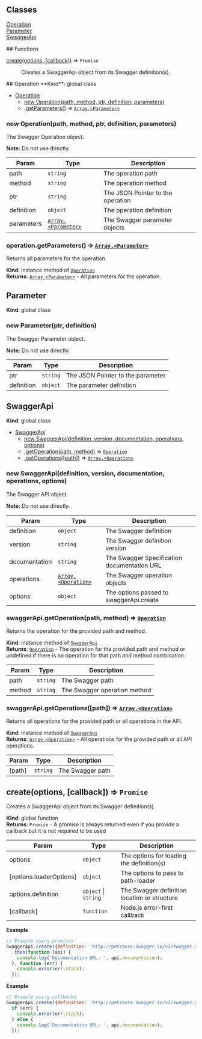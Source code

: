 ## Classes
<dl>
<dt><a href="#Operation">Operation</a></dt>
<dd></dd>
<dt><a href="#Parameter">Parameter</a></dt>
<dd></dd>
<dt><a href="#SwaggerApi">SwaggerApi</a></dt>
<dd></dd>
</dl>
## Functions
<dl>
<dt><a href="#create">create(options, [callback])</a> ⇒ <code>Promise</code></dt>
<dd><p>Creates a SwaggerApi object from its Swagger definition(s).</p>
</dd>
</dl>
<a name="Operation"></a>
## Operation
**Kind**: global class  

* [Operation](#Operation)
  * [new Operation(path, method, ptr, definition, parameters)](#new_Operation_new)
  * [.getParameters()](#Operation+getParameters) ⇒ <code>[Array.&lt;Parameter&gt;](#Parameter)</code>

<a name="new_Operation_new"></a>
### new Operation(path, method, ptr, definition, parameters)
The Swagger Operation object.

<strong>Note:</strong> Do not use directly.


| Param | Type | Description |
| --- | --- | --- |
| path | <code>string</code> | The operation path |
| method | <code>string</code> | The operation method |
| ptr | <code>string</code> | The JSON Pointer to the operation |
| definition | <code>object</code> | The operation definition |
| parameters | <code>[Array.&lt;Parameter&gt;](#Parameter)</code> | The Swagger parameter objects |

<a name="Operation+getParameters"></a>
### operation.getParameters() ⇒ <code>[Array.&lt;Parameter&gt;](#Parameter)</code>
Returns all parameters for the operation.

**Kind**: instance method of <code>[Operation](#Operation)</code>  
**Returns**: <code>[Array.&lt;Parameter&gt;](#Parameter)</code> - All parameters for the operation.  
<a name="Parameter"></a>
## Parameter
**Kind**: global class  
<a name="new_Parameter_new"></a>
### new Parameter(ptr, definition)
The Swagger Parameter object.

<strong>Note:</strong> Do not use directly.


| Param | Type | Description |
| --- | --- | --- |
| ptr | <code>string</code> | The JSON Pointer to the parameter |
| definition | <code>object</code> | The parameter definition |

<a name="SwaggerApi"></a>
## SwaggerApi
**Kind**: global class  

* [SwaggerApi](#SwaggerApi)
  * [new SwaggerApi(definition, version, documentation, operations, options)](#new_SwaggerApi_new)
  * [.getOperation(path, method)](#SwaggerApi+getOperation) ⇒ <code>[Operation](#Operation)</code>
  * [.getOperations([path])](#SwaggerApi+getOperations) ⇒ <code>[Array.&lt;Operation&gt;](#Operation)</code>

<a name="new_SwaggerApi_new"></a>
### new SwaggerApi(definition, version, documentation, operations, options)
The Swagger API object.

<strong>Note:</strong> Do not use directly.


| Param | Type | Description |
| --- | --- | --- |
| definition | <code>object</code> | The Swagger definition |
| version | <code>string</code> | The Swagger definition version |
| documentation | <code>string</code> | The Swagger Specification documentation URL |
| operations | <code>[Array.&lt;Operation&gt;](#Operation)</code> | The Swagger operation objects |
| options | <code>object</code> | The options passed to swaggerApi.create |

<a name="SwaggerApi+getOperation"></a>
### swaggerApi.getOperation(path, method) ⇒ <code>[Operation](#Operation)</code>
Returns the operation for the provided path and method.

**Kind**: instance method of <code>[SwaggerApi](#SwaggerApi)</code>  
**Returns**: <code>[Operation](#Operation)</code> - The operation for the provided path and method or undefined if there is no operation for that
                     path and method combination.  

| Param | Type | Description |
| --- | --- | --- |
| path | <code>string</code> | The Swagger path |
| method | <code>string</code> | The Swagger operation method |

<a name="SwaggerApi+getOperations"></a>
### swaggerApi.getOperations([path]) ⇒ <code>[Array.&lt;Operation&gt;](#Operation)</code>
Returns all operations for the provided path or all operations in the API.

**Kind**: instance method of <code>[SwaggerApi](#SwaggerApi)</code>  
**Returns**: <code>[Array.&lt;Operation&gt;](#Operation)</code> - All operations for the provided path or all API operations.  

| Param | Type | Description |
| --- | --- | --- |
| [path] | <code>string</code> | The Swagger path |

<a name="create"></a>
## create(options, [callback]) ⇒ <code>Promise</code>
Creates a SwaggerApi object from its Swagger definition(s).

**Kind**: global function  
**Returns**: <code>Promise</code> - A promise is always returned even if you provide a callback but it is not required to be used  

| Param | Type | Description |
| --- | --- | --- |
| options | <code>object</code> | The options for loading the definition(s) |
| [options.loaderOptions] | <code>object</code> | The options to pass to path-loader |
| options.definition | <code>object</code> &#124; <code>string</code> | The Swagger definition location or structure |
| [callback] | <code>function</code> | Node.js error-first callback |

**Example**  
```js
// Example using promises
SwaggerApi.create({definition: 'http://petstore.swagger.io/v2/swagger.yaml'})
  .then(function (api) {
    console.log('Documentation URL: ', api.documentation);
  }, function (err) {
    console.error(err.stack);
  });
```
**Example**  
```js
// Example using callbacks
SwaggerApi.create({definition: 'http://petstore.swagger.io/v2/swagger.yaml'}, function (err, api) {
  if (err) {
    console.error(err.stack);
  } else {
    console.log('Documentation URL: ', api.documentation);
  });
```
